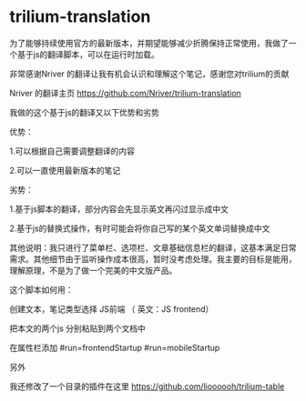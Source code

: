 # trilium-translation

为了能够持续使用官方的最新版本，并期望能够减少折腾保持正常使用，我做了一个基于js的翻译脚本，可以在运行时加载。

非常感谢Nriver 的翻译让我有机会认识和理解这个笔记，感谢您对trilium的贡献


Nriver 的翻译主页  https://github.com/Nriver/trilium-translation

我做的这个基于js的翻译又以下优势和劣势

优势：

1.可以根据自己需要调整翻译的内容

2.可以一直使用最新版本的笔记



劣势：

1.基于js脚本的翻译，部分内容会先显示英文再闪过显示成中文

2.基于js的替换式操作，有时可能会将你自己写的某个英文单词替换成中文



其他说明：我只进行了菜单栏、选项栏、文章基础信息栏的翻译，这基本满足日常需求。其他细节由于监听操作成本很高，暂时没考虑处理。我主要的目标是能用，理解原理，不是为了做一个完美的中文版产品。



这个脚本如何用：

创建文本，笔记类型选择 JS前端 （ 英文：JS frontend） 

把本文的两个js 分别粘贴到两个文档中

在属性栏添加    #run=frontendStartup #run=mobileStartup 


另外

我还修改了一个目录的插件在这里
https://github.com/lioooooh/trilium-table






